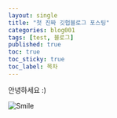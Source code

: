 ```yaml
---
layout: single
title: "첫 진짜 깃헙블로그 포스팅"
categories: blog001
tags: [test, 블로그]
published: true
toc: true
toc_sticky: true
toc_label: 목차
---
```


<!-- description: "test01"
headline: "test01-headline"
comments: true
 -->
 
 안녕하세요 :)
 
 ![Smile]({{site.url}}/https://cdn.shopify.com/s/files/1/1061/1924/products/Emoji_Icon_-_Smiling_large.png?v=1571606089)
